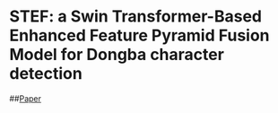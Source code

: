 # STEF: a Swin Transformer-Based Enhanced Feature Pyramid Fusion Model for Dongba character detection

##[Paper](https://doi.org/10.1186/s40494-024-01321-2)
